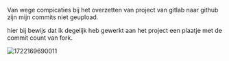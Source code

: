 Van wege compicaties bij het overzetten van project van gitlab naar github zijn mijn commits niet geupload.

hier bij bewijs dat ik degelijk heb gewerkt aan het project een plaatje met de commit count van fork.

![1722169690011](https://github.com/user-attachments/assets/e637f8f6-d611-42e8-9e50-9e20e212cfc0)
